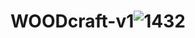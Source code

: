 # WOODcraft-v1![1432](https://user-images.githubusercontent.com/72670667/186016775-81595832-99d1-4721-ab91-ed5ee4865b01.jpg)
